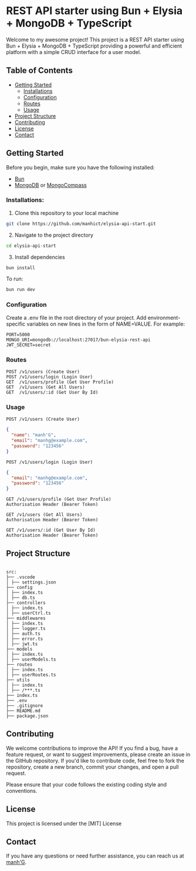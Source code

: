 # REST API starter using Bun + Elysia + MongoDB + TypeScript

Welcome to my awesome project! This project is a REST API starter using Bun + Elysia + MongoDB + TypeScript providing a powerful and efficient platform with a simple CRUD interface for a user model.

## Table of Contents

- [Getting Started](#getting-started)
  - [Installations](#installations)
  - [Configuration](#configuration)
  - [Routes](#routes)
  - [Usage](#usage)
- [Project Structure](#project-structure)
- [Contributing](#contributing)
- [License](#license)
- [Contact](#contact)

## Getting Started

Before you begin, make sure you have the following installed:

- [Bun](https://bun.sh)
- [MongoDB](https://mongodb.com) or [MongoCompass](https://mongodb.com/products/compass)

### Installations:

1. Clone this repository to your local machine

```bash
git clone https://github.com/manhict/elysia-api-start.git
```

2. Navigate to the project directory

```bash
cd elysia-api-start
```

3. Install dependencies

```bash
bun install
```

To run:

```bash
bun run dev
```

### Configuration

Create a .env file in the root directory of your project. Add environment-specific variables on new lines in the form of NAME=VALUE. For example:

```
PORT=5000
MONGO_URI=mongodb://localhost:27017/bun-elysia-rest-api
JWT_SECRET=secret
```

### Routes

```
POST /v1/users (Create User)
POST /v1/users/login (Login User)
GET  /v1/users/profile (Get User Profile)
GET  /v1/users (Get All Users)
GET  /v1/users/:id (Get User By Id)
```

### Usage

```
POST /v1/users (Create User)
```

```json
{
  "name": "manh'G",
  "email": "manhg@example.com",
  "password": "123456"
}
```

```
POST /v1/users/login (Login User)
```

```json
{
  "email": "manhg@example.com",
  "password": "123456"
}
```

```
GET /v1/users/profile (Get User Profile)
Authorisation Header (Bearer Token)
```

```
GET /v1/users (Get All Users)
Authorisation Header (Bearer Token)
```

```
GET /v1/users/:id (Get User By Id)
Authorisation Header (Bearer Token)
```

## Project Structure

```

src:
├── .vscode
│ ├── settings.json
├── config
│ ├── index.ts
│ ├── db.ts
├── controllers
│ ├── index.ts
│ ├── userCtrl.ts
├── middlewares
│ ├── index.ts
│ ├── logger.ts
│ ├── auth.ts
│ ├── error.ts
│ ├── jwt.ts
├── models
│ ├── index.ts
│ ├── userModels.ts
├── routes
│ ├── index.ts
│ ├── userRoutes.ts
├── utils
│ ├── index.ts
│ ├── /***.ts
├── index.ts
├── .env
├── .gitignore
├── README.md
├── package.json

```

## Contributing

We welcome contributions to improve the API! If you find a bug, have a feature request, or want to suggest improvements, please create an issue in the GitHub repository. If you'd like to contribute code, feel free to fork the repository, create a new branch, commit your changes, and open a pull request.

Please ensure that your code follows the existing coding style and conventions.

## License

This project is licensed under the [MIT] License

## Contact

If you have any questions or need further assistance, you can reach us at [manh'G](https://t.me/manhict).
